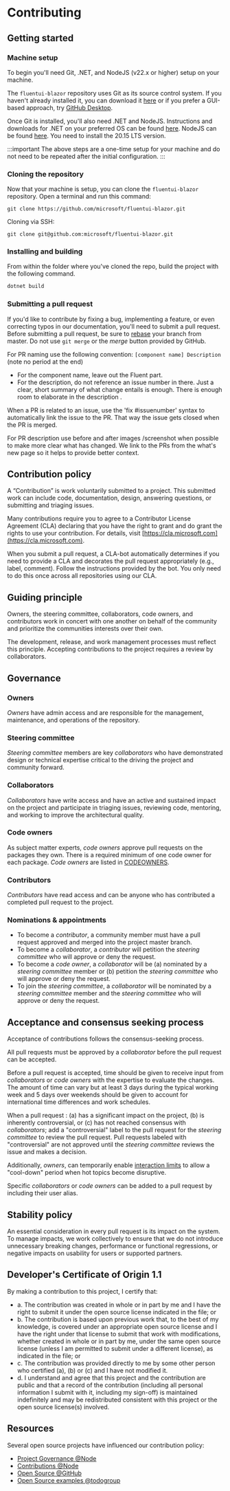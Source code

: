 # Contributing

## Getting started

### Machine setup

To begin you'll need Git, .NET, and NodeJS (v22.x or higher) setup on your machine.

The `fluentui-blazor` repository uses Git as its source control system. If you haven't already installed it, you can download it [here](https://git-scm.com/downloads) or if you prefer a GUI-based approach, try [GitHub Desktop](https://desktop.github.com/).

Once Git is installed, you'll also need .NET and NodeJS. Instructions and downloads for .NET on your preferred OS can be found [here](https://dotnet.microsoft.com/download). NodeJS can be found [here](https://nodejs.org). You need to install the 20.15 LTS version. 

:::important
The above steps are a one-time setup for your machine and do not need to be repeated after the initial configuration.
:::

### Cloning the repository

Now that your machine is setup, you can clone the `fluentui-blazor` repository. Open a terminal and run this command:

```shell
git clone https://github.com/microsoft/fluentui-blazor.git
```

Cloning via SSH:

```shell
git clone git@github.com:microsoft/fluentui-blazor.git
```

### Installing and building

From within the folder where you've cloned the repo, build the project with the following command.

```bash
dotnet build
```

### Submitting a pull request

If you'd like to contribute by fixing a bug, implementing a feature, or even correcting typos in our documentation, you'll need to submit a pull request.
Before submitting a pull request, be sure to [rebase](https://www.atlassian.com/git/tutorials/merging-vs-rebasing) your branch from master. Do not use ``git merge`` or the *merge* button provided by GitHub.

For PR naming use the following convention: `[component name] Description` (note no period at the end)

- For the component name, leave out the Fluent part.
- For the description, do not reference an issue number in there. Just a clear, short summary of what change entails is enough. There is enough room to elaborate in the description  .

When a PR is related to an issue, use the 'fix #issuenumber' syntax to automatically link the issue to the PR. That way the issue gets closed when the PR is merged.

For PR description use before and after images /screenshot when possible to make more clear what has changed. We link to the PRs from the what's new page so it helps to provide better context.

## Contribution policy

A “Contribution” is work voluntarily submitted to a project. This submitted work can include code, documentation, design, answering questions, or submitting and triaging issues.

Many contributions require you to agree to a Contributor License Agreement (CLA) declaring that you have the right to grant and do grant the rights to use your contribution. For details, visit [https://cla.microsoft.com](https://cla.microsoft.com).

When you submit a pull request, a CLA-bot automatically determines if you need to provide a CLA and decorates the pull request appropriately (e.g., label, comment). Follow the instructions provided by the bot. You only need to do this once across all repositories using our CLA.

## Guiding principle

Owners, the steering committee, collaborators, code owners, and contributors work in concert with one another on behalf of the community and prioritize the communities interests over their own.

The development, release, and work management processes must reflect this principle. Accepting contributions to the project requires a review by collaborators.

## Governance

### Owners

*Owners* have admin access and are responsible for the management, maintenance, and operations of the repository.

### Steering committee

*Steering committee* members are key *collaborators* who have demonstrated design or technical expertise critical to the driving the project and community forward.

### Collaborators

*Collaborators* have write access and have an active and sustained impact on the project and participate in triaging issues, reviewing code, mentoring, and working to improve the architectural quality.

### Code owners

As subject matter experts, *code owners* approve pull requests on the packages they own. There is a required minimum of one code owner for each package. *Code owners* are listed in [CODEOWNERS](https://github.com/dotnet/blazor-fluentui/blob/master/.github/CODEOWNERS).

### Contributors

*Contributors* have read access and can be anyone who has contributed a completed pull request to the project.

### Nominations & appointments

* To become a *contributor*, a community member must have a pull request approved and merged into the project master branch.
* To become a *collaborator*, a *contributor* will petition the *steering committee* who will approve or deny the request.
* To become a *code owner*, a *collaborator* will be (a) nominated by a *steering committee* member or (b) petition the *steering committee* who will approve or deny the request.
* To join the *steering committee*, a *collaborator* will be nominated by a *steering committee* member and the *steering committee* who will approve or deny the request.

## Acceptance and consensus seeking process

Acceptance of contributions follows the consensus-seeking process.

All pull requests must be approved by a *collaborator* before the pull request can be accepted.

Before a pull request is accepted, time should be given to receive input from *collaborators* or *code owners* with the expertise to evaluate the changes. The amount of time can vary but at least 3 days during the typical working week and 5 days over weekends should be given to account for international time differences and work schedules.

When a pull request : (a) has a significant impact on the project, (b) is inherently controversial, or (c) has not reached consensus with *collaborators*; add a "controversial" label to the pull request for the *steering committee* to review the pull request. Pull requests labeled with "controversial" are not approved until the *steering committee* reviews the issue and makes a decision.

Additionally, *owners*, can temporarily enable [interaction limits](https://help.github.com/articles/limiting-interactions-with-your-repository/) to allow a "cool-down" period when hot topics become disruptive.

Specific *collaborators* or *code owners*  can be added to a pull request by including their user alias.

## Stability policy

An essential consideration in every pull request is its impact on the system. To manage impacts, we work collectively to ensure that we do not introduce unnecessary breaking changes, performance or functional regressions, or negative impacts on usability for users or supported partners.

## Developer's Certificate of Origin 1.1

By making a contribution to this project, I certify that:

* a. The contribution was created in whole or in part by me and I have the right to submit it under the open source license indicated in the file; or
* b. The contribution is based upon previous work that, to the best of my knowledge, is covered under an appropriate open source license and I have the right under that license to submit that work with modifications, whether created in whole or in part by me, under the same open source license (unless I am permitted to submit under a different license), as indicated in the file; or
* c. The contribution was provided directly to me by some other person who certified (a), (b) or (c) and I have not modified it.
* d. I understand and agree that this project and the contribution are public and that a record of the contribution (including all personal information I submit with it, including my sign-off) is maintained indefinitely and may be redistributed consistent with this project or the open source license(s) involved.

## Resources

Several open source projects have influenced our contribution policy:

* [Project Governance @Node](https://nodejs.org/en/about/governance/)
* [Contributions @Node](https://github.com/nodejs/node/blob/master/CONTRIBUTING.md)
* [Open Source @GitHub](https://github.com/blog/2039-adopting-the-open-code-of-conduct)
* [Open Source examples @todogroup](https://github.com/todogroup/policies)
